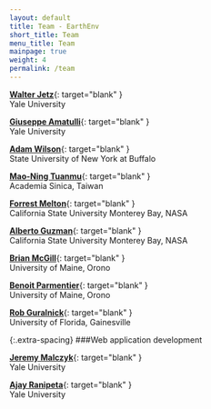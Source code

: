 ```yaml
---
layout: default
title: Team - EarthEnv
short_title: Team
menu_title: Team
mainpage: true
weight: 4
permalink: /team
---
```


[**Walter Jetz**](http://jetzlab.yale.edu/){: target="blank" }  
Yale University  

[**Giuseppe Amatulli**](http://jetzlab.yale.edu/people/giuseppe-amatulli){: target="blank" }  
Yale University  

[**Adam Wilson**](http://adamwilson.us/){: target="blank" }  
State University of New York at Buffalo  

[**Mao-Ning Tuanmu**](https://sites.google.com/site/mntuanmu/){: target="blank" }  
Academia Sinica, Taiwan  

[**Forrest Melton**](https://csumb.edu/directory/people/forrest-melton){: target="blank" }  
California State University Monterey Bay, NASA  

[**Alberto Guzman**](https://csumb.edu/directory/people/alberto-guzman){: target="blank" }  
California State University Monterey Bay, NASA  

[**Brian McGill**](http://www.brianmcgill.org/){: target="blank" }  
University of Maine, Orono  

[**Benoit Parmentier**](https://www.researchgate.net/profile/Benoit_Parmentier2){: target="blank" }  
University of Maine, Orono  

[**Rob Guralnick**](https://sites.google.com/site/robgur/){: target="blank" }  
University of Florida, Gainesville  

{:.extra-spacing}
###Web application development

[**Jeremy Malczyk**](https://mol.org/team/){: target="blank" }  
Yale University

[**Ajay Ranipeta**](https://mol.org/team/){: target="blank" }  
Yale University




